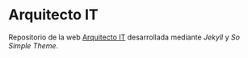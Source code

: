 # Arquitecto IT
Repositorio de la web [Arquitecto IT][AiT] desarrollada mediante *Jekyll* y *So Simple Theme*.

[AiT]: http://www.arquitectoit.com
